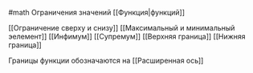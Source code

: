 #math 
Ограничения значений [[Функция|функций]]

[[Ограничение сверху и снизу]]
[[Максимальный и минимальный эелемент]]
[[Инфимум]]
[[Супремум]]
[[Верхняя граница]]
[[Нижняя граница]] 

Границы функции обозначаются на [[Расширенная ось]]